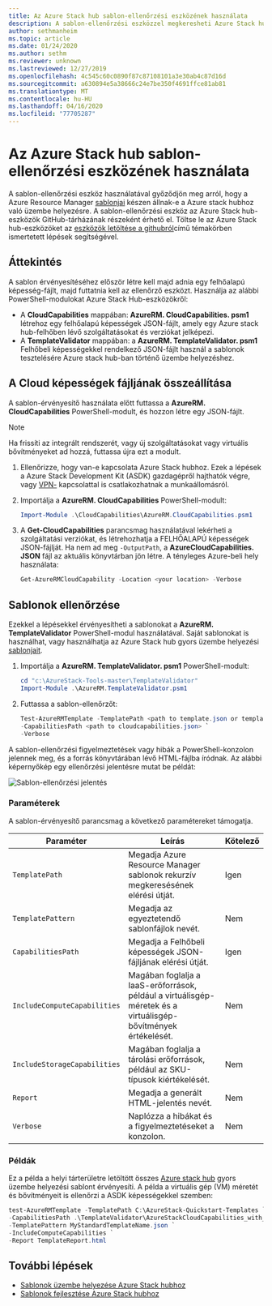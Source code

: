 ```yaml
---
title: Az Azure Stack hub sablon-ellenőrzési eszközének használata
description: A sablon-ellenőrzési eszközzel megkeresheti Azure Stack hubhoz való központi telepítéshez szükséges sablonokat.
author: sethmanheim
ms.topic: article
ms.date: 01/24/2020
ms.author: sethm
ms.reviewer: unknown
ms.lastreviewed: 12/27/2019
ms.openlocfilehash: 4c545c60c0890f87c87108101a3e30ab4c87d16d
ms.sourcegitcommit: a630894e5a38666c24e7be350f4691ffce81ab81
ms.translationtype: MT
ms.contentlocale: hu-HU
ms.lasthandoff: 04/16/2020
ms.locfileid: "77705287"
---
```

# <a name="use-the-template-validation-tool-in-azure-stack-hub"></a>Az Azure Stack hub sablon-ellenőrzési eszközének használata

A sablon-ellenőrzési eszköz használatával győződjön meg arról, hogy a Azure Resource Manager [sablonjai](azure-stack-arm-templates.md) készen állnak-e a Azure stack hubhoz való üzembe helyezésre. A sablon-ellenőrzési eszköz az Azure Stack hub-eszközök GitHub-tárházának részeként érhető el. Töltse le az Azure Stack hub-eszközöket az [eszközök letöltése a githubról](../operator/azure-stack-powershell-download.md)című témakörben ismertetett lépések segítségével.

## <a name="overview"></a>Áttekintés

A sablon érvényesítéséhez először létre kell majd adnia egy felhőalapú képesség-fájlt, majd futtatnia kell az ellenőrző eszközt. Használja az alábbi PowerShell-modulokat Azure Stack Hub-eszközökről:

- A **CloudCapabilities** mappában: **AzureRM. CloudCapabilities. psm1** létrehoz egy felhőalapú képességek JSON-fájlt, amely egy Azure stack hub-felhőben lévő szolgáltatásokat és verziókat jelképezi.
- A **TemplateValidator** mappában: a **AzureRM. TemplateValidator. psm1** Felhőbeli képességekkel rendelkező JSON-fájlt használ a sablonok tesztelésére Azure stack hub-ban történő üzembe helyezéshez.

## <a name="build-the-cloud-capabilities-file"></a>A Cloud képességek fájljának összeállítása

A sablon-érvényesítő használata előtt futtassa a **AzureRM. CloudCapabilities** PowerShell-modult, és hozzon létre egy JSON-fájlt.

>[!NOTE]
> Ha frissíti az integrált rendszerét, vagy új szolgáltatásokat vagy virtuális bővítményeket ad hozzá, futtassa újra ezt a modult.

1. Ellenőrizze, hogy van-e kapcsolata Azure Stack hubhoz. Ezek a lépések a Azure Stack Development Kit (ASDK) gazdagépről hajthatók végre, vagy [VPN-](../asdk/asdk-connect.md#connect-to-azure-stack-using-vpn) kapcsolattal is csatlakozhatnak a munkaállomásról.
2. Importálja a **AzureRM. CloudCapabilities** PowerShell-modult:

    ```powershell
    Import-Module .\CloudCapabilities\AzureRM.CloudCapabilities.psm1
    ```

3. A **Get-CloudCapabilities** parancsmag használatával lekérheti a szolgáltatási verziókat, és létrehozhatja a FELHŐALAPÚ képességek JSON-fájlját. Ha nem ad meg `-OutputPath`, a **AzureCloudCapabilities. JSON** fájl az aktuális könyvtárban jön létre. A tényleges Azure-beli hely használata:

    ```powershell
    Get-AzureRMCloudCapability -Location <your location> -Verbose
    ```

## <a name="validate-templates"></a>Sablonok ellenőrzése

Ezekkel a lépésekkel érvényesítheti a sablonokat a **AzureRM. TemplateValidator** PowerShell-modul használatával. Saját sablonokat is használhat, vagy használhatja az Azure Stack hub gyors üzembe helyezési [sablonjait](https://github.com/Azure/AzureStack-QuickStart-Templates).

1. Importálja a **AzureRM. TemplateValidator. psm1** PowerShell-modult:

    ```powershell
    cd "c:\AzureStack-Tools-master\TemplateValidator"
    Import-Module .\AzureRM.TemplateValidator.psm1
    ```

2. Futtassa a sablon-ellenőrzőt:

    ```powershell
    Test-AzureRMTemplate -TemplatePath <path to template.json or template folder> `
    -CapabilitiesPath <path to cloudcapabilities.json> `
    -Verbose
    ```

A sablon-ellenőrzési figyelmeztetések vagy hibák a PowerShell-konzolon jelennek meg, és a forrás könyvtárában lévő HTML-fájlba íródnak. Az alábbi képernyőkép egy ellenőrzési jelentésre mutat be példát:

![Sablon-ellenőrzési jelentés](./media/azure-stack-validate-templates/image1.png)

### <a name="parameters"></a>Paraméterek

A sablon-érvényesítő parancsmag a következő paramétereket támogatja.

| Paraméter | Leírás | Kötelező |
| ----- | -----| ----- |
| `TemplatePath` | Megadja Azure Resource Manager sablonok rekurzív megkeresésének elérési útját. | Igen |
| `TemplatePattern` | Megadja az egyeztetendő sablonfájlok nevét. | Nem |
| `CapabilitiesPath` | Megadja a Felhőbeli képességek JSON-fájljának elérési útját. | Igen |
| `IncludeComputeCapabilities` | Magában foglalja a IaaS-erőforrások, például a virtuálisgép-méretek és a virtuálisgép-bővítmények értékelését. | Nem |
| `IncludeStorageCapabilities` | Magában foglalja a tárolási erőforrások, például az SKU-típusok kiértékelését. | Nem |
| `Report` | Megadja a generált HTML-jelentés nevét. | Nem |
| `Verbose` | Naplózza a hibákat és a figyelmeztetéseket a konzolon. | Nem|

### <a name="examples"></a>Példák

Ez a példa a helyi tárterületre letöltött összes [Azure stack hub](https://github.com/Azure/AzureStack-QuickStart-Templates) gyors üzembe helyezési sablont érvényesíti. A példa a virtuális gép (VM) méretét és bővítményeit is ellenőrzi a ASDK képességekkel szemben:

```powershell
test-AzureRMTemplate -TemplatePath C:\AzureStack-Quickstart-Templates `
-CapabilitiesPath .\TemplateValidator\AzureStackCloudCapabilities_with_AddOns_20170627.json `
-TemplatePattern MyStandardTemplateName.json `
-IncludeComputeCapabilities `
-Report TemplateReport.html
```

## <a name="next-steps"></a>További lépések

- [Sablonok üzembe helyezése Azure Stack hubhoz](azure-stack-arm-templates.md)
- [Sablonok fejlesztése Azure Stack hubhoz](azure-stack-develop-templates.md)
